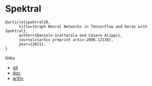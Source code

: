 # Spektral

```
@article{spektral20,
      title={Graph Neural Networks in TensorFlow and Keras with Spektral}, 
      author={Daniele Grattarola and Cesare Alippi},
      journal={arXiv preprint arXiv:2006.12138},
      year={2021},
}
```

links
- [git](https://github.com/danielegrattarola/spektral)
- [doc](https://graphneural.network/)
- [arXiv](https://arxiv.org/abs/2006.12138)
